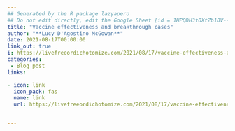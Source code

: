 ```yaml
---
## Generated by the R package lazyapero
## Do not edit directly, edit the Google Sheet [id = 1HPQDH3tOXtZb1DV--8wR9CKAzUz5aywWc2vM3OQ5SrU]
title: "Vaccine effectiveness and breakthrough cases"
author: "**Lucy D'Agostino McGowan**"
date: 2021-08-17T00:00:00
link_out: true
i: https://livefreeordichotomize.com/2021/08/17/vaccine-effectiveness-and-breakthrough-cases/
categories:
 - Blog post
links:

- icon: link
  icon_pack: fas
  name: link
  url: https://livefreeordichotomize.com/2021/08/17/vaccine-effectiveness-and-breakthrough-cases/


---
```





